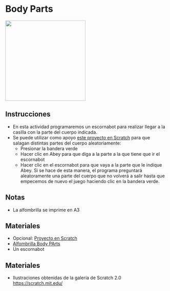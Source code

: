 # Body Parts
<p align="left">
  <img src="https://github.com/escornabot/docs/blob/master/Escornabot_Mats/body_parts/bodyparts.png" width="250"/
<p>

## Instrucciones
* En esta actividad programaremos un escornabot para realizar llegar a la casilla con la parte del cuerpo indicada.
* Se puede utilizar como apoyo [este proyecto en Scratch][S01] para que salagan distintas partes del cuerpo aleatoriamente:
  * Presionar la bandera verde
  * Hacer clic en Abey para que diga a la parte a la que tiene que ir el escornabot
  * Hacer clic en el escornabot para que vaya a la parte que le indique Abey.
  Si se hace de esta manera, el programa preguntará aleatoramente una parte del cuerpo que no volverá a salir hasta que empecemos de nuevo el juego haciendo clic en la bandera verde.

## Notas
* La alfombrilla se imprime en A3

## Materiales
* Opcional: [Proyecto en Scratch][S01]
* [Alfombrilla Body PArts][S01]
* Un escornabot

## Materiales
* Ilustraciones obtenidas de la galería de Scratch 2.0 https://scratch.mit.edu/

[S01]:https://scratch.mit.edu/projects/219120071/#player
[A01]:https://github.com/escornabot/docs/blob/master/Escornabot_Mats/body_parts/bodyparts.pdf

